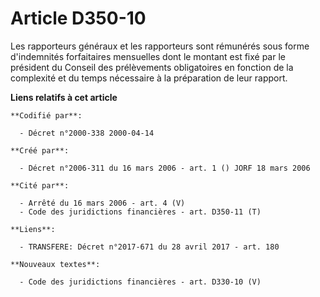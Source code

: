 # Article D350-10

Les rapporteurs généraux et les rapporteurs sont rémunérés sous forme d'indemnités forfaitaires mensuelles dont le montant
est fixé par le président du Conseil des prélèvements obligatoires en fonction de la complexité et du temps nécessaire à la
préparation de leur rapport.

**Liens relatifs à cet article**

	**Codifié par**:

	  - Décret n°2000-338 2000-04-14

	**Créé par**:

	  - Décret n°2006-311 du 16 mars 2006 - art. 1 () JORF 18 mars 2006

	**Cité par**:

	  - Arrêté du 16 mars 2006 - art. 4 (V)
	  - Code des juridictions financières - art. D350-11 (T)

	**Liens**:

	  - TRANSFERE: Décret n°2017-671 du 28 avril 2017 - art. 180

	**Nouveaux textes**:

	  - Code des juridictions financières - art. D330-10 (V)
